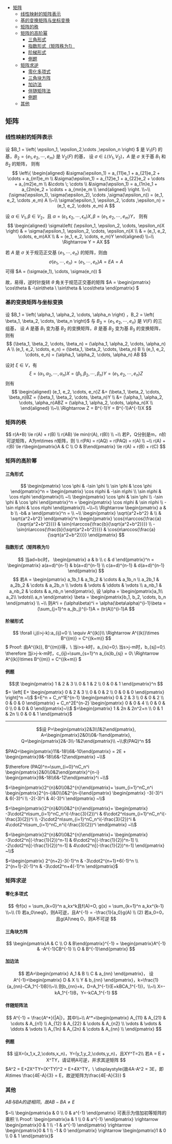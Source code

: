 
- [矩阵](#矩阵)
  - [线性映射的矩阵表示](#线性映射的矩阵表示)
  - [基的变换矩阵与坐标变换](#基的变换矩阵与坐标变换)
  - [矩阵的秩](#矩阵的秩)
  - [矩阵的高阶幂](#矩阵的高阶幂)
    - [三角形式](#三角形式)
    - [指数形式（矩阵秩为1）](#指数形式矩阵秩为1)
    - [阶梯形式](#阶梯形式)
    - [例题](#例题)
  - [矩阵求逆](#矩阵求逆)
    - [零化多项式](#零化多项式)
    - [三角块方阵](#三角块方阵)
    - [加边法](#加边法)
    - [伴随矩阵法](#伴随矩阵法)
    - [例题](#例题-1)
  - [其他](#其他)







## 矩阵
### 线性映射的矩阵表示
设 $B_1 = \left\{ \epsilon_1, \epsilon_2,\cdots ,\epsilon_n \right\} $ 是 $V_1(F)$ 的基，$B_2 = \left\{ e_1, e_2, \cdots , e_m \right\}$ 是 $V_2(F)$ 的基，
设 $\sigma \in L(V_1, V_2)$，$A$ 是 $\sigma$ 关于基 $B_1$ 和 $B_2$ 的矩阵，
则有
$$
\left\{
    \begin{aligned}
  &\sigma(\epsilon_1) = a_{11}e_1 + a_{21}e_2 + \cdots + a_{m1}e_m \\
  &\sigma(\epsilon_1) = a_{12}e_1 + a_{22}e_2 + \cdots + a_{m2}e_m \\
  &\cdots \; \cdots \\
  &\sigma(\epsilon_1) = a_{1n}e_1 + a_{2m}e_2 + \cdots + a_{mn}e_m \\
\end{aligned}
\right. 
\\~\\
(\sigma(\epsilon_1), \sigma(\epsilon_2), \cdots ,\sigma(\epsilon_n)) = (e_1, e_2, \cdots ,e_m) A
\\~\\
\sigma(\epsilon_1, \epsilon_2, \cdots ,\epsilon_n) = (e_1, e_2, \cdots ,e_m) A
$$

设 $\alpha \in V_1, \beta \in V_2$，且 $\alpha = (\epsilon_1, \epsilon_2, \cdots ,\epsilon_n)X, \beta = (e_1, e_2, \cdots, e_m)Y$，
则有
$$
\begin{aligned}
  \sigma\left( (\epsilon_1, \epsilon_2, \cdots, \epsilon_n)X \right) 
  & = \sigma(\epsilon_1, \epsilon_2, \cdots, \epsilon_n)X \\
  & = (e_1, e_2, \cdots, e_m)AX \\
  & = (e_1, e_2, \cdots, e_m)Y
\end{aligned}
\\~\\
\Rightarrow Y = AX
$$

若 $A$ 是 $\sigma$ 关于规范正交基 $\left\{ e_1, \cdots, e_n \right\}$ 的矩阵，则由
$$\sigma(e_1, \cdots, e_n) = (e_1, \cdots, e_n)A = EA = A $$ 可得 $A = (\sigma(e_1), \cdots, \sigma(e_n)) $

故，易得，逆时针旋转 $\theta$ 角关于规范正交基的矩阵 $A = \begin{pmatrix} \cos\theta & -\sin\theta \\ \sin\theta & \cos\theta \end{pmatrix} $


### 基的变换矩阵与坐标变换
设 $B_1 = \left\{ \alpha_1, \alpha_2, \cdots, \alpha_n \right\} $，$B_2 = \left\{ \beta_1, \beta_2, \cdots, \beta_n \right\}$ 与 $B_3 = \left\{ e_1, e_2, \cdots, e_n \right\}$ 是 $V(F)$ 的三组基，
设 $A$ 是基 $B_1$ 变为基 $B_2$ 的变换矩阵，$B$ 是基 $B_2$ 变为基 $B_3$ 的变换矩阵，则有
$$
(\beta_1, \beta_2, \cdots, \beta_n) = (\alpha_1, \alpha_2, \cdots, \alpha_n) A \\
(e_1, e_2, \cdots, e_n) = (\beta_1, \beta_2, \cdots, \beta_n) B \\
(e_1, e_2, \cdots, e_n) = (\alpha_1, \alpha_2, \cdots, \alpha_n) AB
$$

设对 $\xi \in V$，有
$$\xi = (\alpha_1, \alpha_2, \cdots, \alpha_n)X = (\beta_1, \beta_2, \cdots, \beta_n)Y = (e_1, e_2, \cdots, e_n)Z $$ 则有
$$
\begin{aligned}
  (e_1, e_2, \cdots, e_n)Z
  &= (\beta_1, \beta_2, \cdots, \beta_n)BZ = (\beta_1, \beta_2, \cdots, \beta_n)Y \\
  &= (\alpha_1, \alpha_2, \cdots, \alpha_n)ABZ = (\alpha_1, \alpha_2, \cdots, \alpha_n)X \\
\end{aligned}
\\~\\
\Rightarrow Z = B^{-1}Y = B^{-1}A^{-1}X
$$


### 矩阵的秩
$$
r(A+B) \le r(A) + r(B) \\
r(AB) \le min(r(A), r(B)) \\
~\\
若P，Q分别是m，n阶可逆矩阵，A为m\times n矩阵，则 \\
r(PA) = r(AQ) = r(PAQ) = r(A) \\
~\\
r(A) + r(B) \le r\begin{pmatrix}A & C \\ O & B\end{pmatrix}
\le r(A) + r(B) + r(C)
$$

### 矩阵的高阶幂
#### 三角形式
$$
\begin{pmatrix}
    \cos \phi & -\sin \phi \\
    \sin \phi & \cos \phi
\end{pmatrix}^n =
\begin{pmatrix}
    \cos n\phi & -\sin n\phi \\
    \sin n\phi & \cos n\phi
\end{pmatrix}\\
~\\
\begin{pmatrix}
    \cos \phi & \sin \phi \\
    -\sin \phi & \cos \phi
\end{pmatrix}^n = 
\begin{pmatrix}
    \cos n\phi & \sin n\phi \\
    -\sin n\phi & \cos n\phi
\end{pmatrix}\\
~\\~\\
\Rightarrow
\begin{pmatrix}
    a & b \\
    -b& a
\end{pmatrix}^n = \\
~\\
\begin{pmatrix}
    \sqrt{a^2+b^2} & \\
     & \sqrt{a^2+b^2}
\end{pmatrix}^n
\begin{pmatrix}
    \cos{n\arccos{\frac{a}{\sqrt{a^2+b^2}}}} & \sin{n\arccos{\frac{b}{\sqrt{a^2+b^2}}}} \\
    -\sin{n\arccos{\frac{b}{\sqrt{a^2+b^2}}}} & \cos{n\arccos{\frac{a}{\sqrt{a^2+b^2}}}}
\end{pmatrix}
$$
#### 指数形式（矩阵秩为1）
$$
当ad=bc时，
\begin{pmatrix}
    a & b \\
    c & d
\end{pmatrix}^n =
\begin{pmatrix}
    a(a+d)^{n-1} & b(a+d)^{n-1} \\
    c(a+d)^{n-1} & d(a+d)^{n-1}
\end{pmatrix}
$$
$$
若A = \begin{pmatrix}
    a_1b_1 & a_1b_2 & \cdots & a_1b_n \\
    a_2b_1 & a_2b_2 & \cdots & a_2b_n \\
    \vdots & \vdots & \ddots & \vdots \\
    a_nb_1 & a_nb_2 & \cdots & a_nb_n
\end{pmatrix},
设 \alpha = \begin{pmatrix}a_1\\ a_2\\ \vdots\\ a_n \end{pmatrix}
\beta = \begin{pmatrix}b_1, b_2, \cdots, b_n \end{pmatrix} \\ ~\\
则A^i = (\alpha\beta)^i = \alpha(\beta\alpha)^{i-1}\beta
= (\sum_{j=1}^n a_jb_j)^{i-1}A = (tr(A))^{i-1}A
$$
#### 阶梯形式
$$
\forall i,j(i>j-k):a_{ij}=0 \\ \equiv A^{(k)}\\
\Rightarrow A^{(k)}\times B^{(m)} = C^{(k+m)}
$$
$
Proof:
由A^{(k)}, B^{(m)}得，\\
当i>s-k时，a_{is}=0;\\
当s>j-m时，b_{sj}=0;\\
\therefore 当i>j-k-m时，c_{ij}=\sum_{s=1}^n a_{is}b_{sj} = 0\\
\Rightarrow A^{(k)}\times B^{(m)} = C^{(k+m)}
$
#### 例题
$$求
\begin{pmatrix}
    1 & 2 & 3 \\
    0 & 1 & 2 \\
    0 & 0 & 1
\end{pmatrix}^n
$$
$=
\left[
    E+
    \begin{pmatrix}
    0 & 2 & 3 \\
    0 & 0 & 2 \\
    0 & 0 & 0
    \end{pmatrix}
\right]^n ~\\$
$=E^n + C_n^1E^{n-1}
\begin{pmatrix}
    0 & 2 & 3 \\
    0 & 0 & 2 \\
    0 & 0 & 0
\end{pmatrix} + C_n^2E^{n-2}
\begin{pmatrix}
    0 & 0 & 4 \\
    0 & 0 & 0 \\
    0 & 0 & 0
\end{pmatrix}~\\$
$=\begin{pmatrix}
    1 & 2n & 2n^2+n \\
    0 & 1 & 2n \\
    0 & 0 & 1
\end{pmatrix}$

---
$$设
P=\begin{pmatrix}2&3\\1&2\end{pmatrix}, 
A=\begin{pmatrix}2&0\\0&-1\end{pmatrix}, 
Q=\begin{pmatrix}2&-3\\-1&2\end{pmatrix}\\
~\\求(PAQ)^n
$$

$PAQ=\begin{pmatrix}11&-18\\6&-10\end{pmatrix}
= 2E + \begin{pmatrix}9&-18\\6&-12\end{pmatrix} ~\\$

$\therefore
(PAQ)^n=\sum_{i=0}^nC_n^i
\begin{pmatrix}2&0\\0&2\end{pmatrix}^{n-i}
\begin{pmatrix}9&-18\\6&-12\end{pmatrix}^i ~\\$

$=\begin{pmatrix}2^{n}&0\\0&2^{n}\end{pmatrix}+
\sum_{i=1}^nC_n^i
\begin{pmatrix}2^{n-i}&0\\0&2^{n-i}\end{pmatrix}
\begin{pmatrix}
    -3(-3)^i & 6(-3)^i \\
    -2(-3)^i & 4(-3)^i
\end{pmatrix} ~\\$

$=\begin{pmatrix}2^{n}&0\\0&2^{n}\end{pmatrix}+
\begin{pmatrix}
    -3\cdot2^n\sum_{i=1}^nC_n^i(-\frac{3}{2})^i &
     6\cdot2^n\sum_{i=1}^nC_n^i(-\frac{3}{2})^i \\
    -2\cdot2^n\sum_{i=1}^nC_n^i(-\frac{3}{2})^i &
     4\cdot2^n\sum_{i=1}^nC_n^i(-\frac{3}{2})^i
\end{pmatrix} ~\\$

$=\begin{pmatrix}2^{n}&0\\0&2^{n}\end{pmatrix}+
\begin{pmatrix}
    -3\cdot2^n[(-\frac{1}{2})^n-1] &
     6\cdot2^n[(-\frac{1}{2})^n-1] \\
    -2\cdot2^n[(-\frac{1}{2})^n-1] &
     4\cdot2^n[(-\frac{1}{2})^n-1]
\end{pmatrix} ~\\$

$=\begin{pmatrix}
    2^{n+2}-3(-1)^n & -3\cdot2^{n+1}+6(-1)^n \\
    2^{n+1}-2(-1)^n & -3\cdot2^n+4(-1)^n
\end{pmatrix}$

### 矩阵求逆
#### 零化多项式
$$
令f(x) = \sum_{k=0}^n a_kx^k且f(A)=O, 
g(x) = \sum_{k=1}^n a_kx^{k-1} \\~\\
(1) 若a_0\neq0，则A可逆，且A^{-1} = -\frac{1}{a_0}g(A) \\
(2) 若a_0=0，且g(A)\neq O，则A不可逆
$$
#### 三角块方阵
$$
\begin{pmatrix}A & C \\ O & B\end{pmatrix}^{-1} = 
\begin{pmatrix}A^{-1} & -A^{-1}CB^{-1} \\ O & B^{-1}\end{pmatrix}
$$
#### 加边法
$$
若A=\begin{pmatrix}
    A_1 & B \\
    C & a_{nn}
\end{pmatrix}，
设A^{-1}=\begin{pmatrix}
    D & X \\
    Y & b_{nn}
\end{pmatrix}，k=\frac{1}{a_{nn}-CA_1^{-1}B}\\~\\
则b_{nn}=k，D=A_1^{-1}(E+kBCA_1^{-1})，\\~\\
X=-kA_1^{-1}B，Y=-kCA_1^{-1}
$$
#### 伴随矩阵法
$$
A^{-1} = \frac{A^*}{|A|}，其中\\~\\
A^*=\begin{pmatrix}
    A_{11} & A_{21} & \cdots & A_{n1} \\
    A_{12} & A_{22} & \cdots & A_{n2} \\
    \vdots & \vdots & \ddots & \vdots \\
    A_{1n} & A_{2n} & \cdots & A_{nn} \\
\end{pmatrix}
$$
#### 例题
$$
设X=(x_1,x_2,\cdots,x_n)，Y=(y_1,y_2,\cdots,y_n)，且XY^T=2\\
若A = E + X^TY，请证明A可逆，并求其逆矩阵
$$
$A^2 = E+2X^TY+(X^TY)^2 = E+4X^TY，\\
\displaystyle{故4A-A^2 = 3E，即A\times \frac{4E-A}{3} = E，故逆矩阵为\frac{4E-A}{3}} $

### 其他
$AB与BA的迹相同，故AB-BA\neq E$

$~\\ \begin{pmatrix}a & 0 \\ 0 & a^{-1} \end{pmatrix} 可表示为倍加初等矩阵的乘积 \\
Proof:
\begin{pmatrix}a & 1 \\ 0 & a^{-1} \end{pmatrix} \rightarrow
\begin{pmatrix}0 & 1 \\ -1 & a^{-1} \end{pmatrix} \rightarrow
\begin{pmatrix}0 & 1 \\ -1 & 0 \end{pmatrix} \rightarrow
\begin{pmatrix}1 & 0 \\ 0 & 1 \end{pmatrix}$


